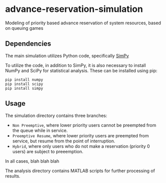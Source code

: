 # advance-reservation-simulation
Modeling of priority based advance reservation of system resources, based on queuing games 

## Dependencies

The main simulation utilizes Python code, specifically [SimPy](https://simpy.readthedocs.io/en/latest/contents.html) 

To utilize the code, in addition to SimPy, it is also necessary to install NumPy and SciPy for statistical analysis. These can be installed using pip:

```
pip install numpy
pip install scipy
pip install simpy
```

## Usage

The simulation directory contains three branches:
- `Non Preemptive`, where lower priority users cannot be preempted from the queue while in service.
- `Preemptive Resume`, where lower priority users are preempted from service, but resume from the point of interruption.
- `Hybrid`, where only users who do not make a reservation (priority 0 users) are subject to preeemption.

In all cases, blah blah blah

The analysis directory contains MATLAB scripts for further processing of results.

## 



